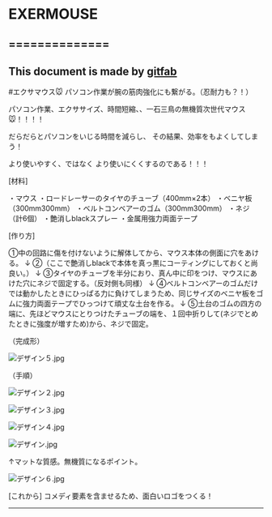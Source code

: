 # EXERMOUSE
## ==============    
This document is made by [gitfab](http://gitfab.org)
---
#エクサマウス🐭
パソコン作業が腕の筋肉強化にも繋がる。（忍耐力も？！）

パソコン作業、エクササイズ、時間短縮、、一石三鳥の無機質次世代マウス🐭！！！！

だらだらとパソコンをいじる時間を減らし、 その結果、効率をもよくしてしまう！

より使いやすく、ではなく より使いにくくするのである！！！


[材料]

・マウス
・ロードレーサーのタイヤのチューブ（400mm×2本）
・ベニヤ板（300mm300mm）
・ベルトコンベアーのゴム（300mm300mm）
・ネジ（計6個）
・艶消しblackスプレー
・金属用強力両面テープ


[作り方]

①中の回路に傷を付けないように解体してから、マウス本体の側面に穴をあける。 ↓
 ②（ここで艶消しblackで本体を真っ黒にコーティングにしておくと尚良い。） ↓
 ③タイヤのチューブを半分におり、真ん中に印をつけ、マウスにあけた穴にネジで固定する。（反対側も同様） ↓ 
④ベルトコンベアーのゴムだけでは動かしたときにひっぱる力に負けてしまうため、同じサイズのベニヤ板をゴムに強力両面テープでひっつけて頑丈な土台を作る。 ↓ 
⑤土台のゴムの四方の端に、先ほどマウスにとりつけたチューブの端を、１回中折りして(ネジでとめたときに強度が増すため)から、ネジで固定。


（完成形）

![デザイン５.jpg](https://raw.github.com/lilyuryuri/EXERMOUSE/master/gitfab/resources/デザイン５.jpg)


（手順）

![デザイン２.jpg](https://raw.github.com/lilyuryuri/EXERMOUSE/master/gitfab/resources/デザイン２.jpg)

![デザイン３.jpg](https://raw.github.com/lilyuryuri/EXERMOUSE/master/gitfab/resources/デザイン３.jpg)

![デザイン４.jpg](https://raw.github.com/lilyuryuri/EXERMOUSE/master/gitfab/resources/デザイン４.jpg)

![デザイン.jpg](https://raw.github.com/lilyuryuri/EXERMOUSE/master/gitfab/resources/デザイン.jpg)


↑マットな質感。無機質になるポイント。

![デザイン６.jpg](https://raw.github.com/lilyuryuri/EXERMOUSE/master/gitfab/resources/デザイン６.jpg)



[これから]
コメディ要素を含ませるため、面白いロゴをつくる！

---
